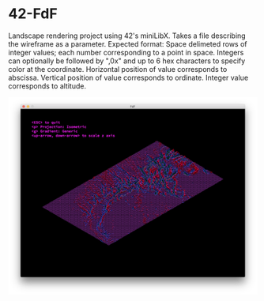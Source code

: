 # 42-FdF

Landscape rendering project using 42's miniLibX.
Takes a file describing the wireframe as a parameter.
Expected format:
	Space delimeted rows of integer values; each number corresponding to a point in space.
	Integers can optionally be followed by ",0x" and up to 6 hex characters to specify color at the coordinate.
	Horizontal position of value corresponds to abscissa.
	Vertical position of value corresponds to ordinate.
	Integer value corresponds to altitude.
	
![alt text](screenshot01.png)
